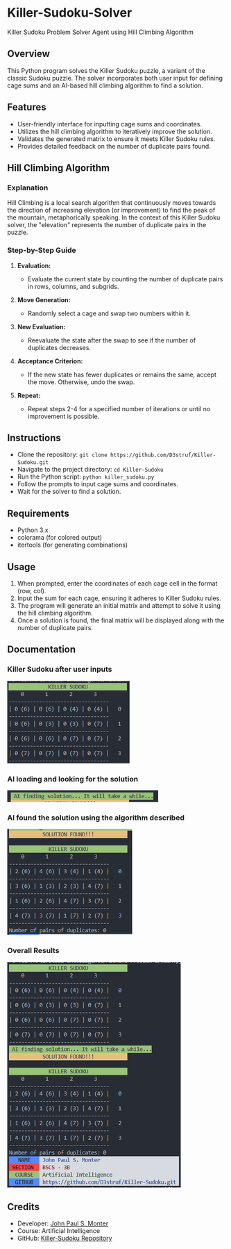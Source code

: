 # Killer-Sudoku-Solver
Killer Sudoku Problem Solver Agent using Hill Climbing Algorithm

## Overview
This Python program solves the Killer Sudoku puzzle, a variant of the classic Sudoku puzzle. The solver incorporates both user input for defining cage sums and an AI-based hill climbing algorithm to find a solution.

## Features
- User-friendly interface for inputting cage sums and coordinates.
- Utilizes the hill climbing algorithm to iteratively improve the solution.
- Validates the generated matrix to ensure it meets Killer Sudoku rules.
- Provides detailed feedback on the number of duplicate pairs found.

## Hill Climbing Algorithm

### Explanation

Hill Climbing is a local search algorithm that continuously moves towards the direction of increasing elevation (or improvement) to find the peak of the mountain, metaphorically speaking. In the context of this Killer Sudoku solver, the "elevation" represents the number of duplicate pairs in the puzzle.

### Step-by-Step Guide

1. **Evaluation:**
    - Evaluate the current state by counting the number of duplicate pairs in rows, columns, and subgrids.

2. **Move Generation:**
    - Randomly select a cage and swap two numbers within it.

3. **New Evaluation:**
    - Reevaluate the state after the swap to see if the number of duplicates decreases.

4. **Acceptance Criterion:**
    - If the new state has fewer duplicates or remains the same, accept the move. Otherwise, undo the swap.

5. **Repeat:**
    - Repeat steps 2-4 for a specified number of iterations or until no improvement is possible.


## Instructions

- Clone the repository: `git clone https://github.com/D3struf/Killer-Sudoku.git`
- Navigate to the project directory: `cd Killer-Sudoku`
- Run the Python script: `python killer_sudoku.py`
- Follow the prompts to input cage sums and coordinates.
- Wait for the solver to find a solution.

## Requirements

- Python 3.x
- colorama (for colored output)
- itertools (for generating combinations)

## Usage

1. When prompted, enter the coordinates of each cage cell in the format (row, col).
2. Input the sum for each cage, ensuring it adheres to Killer Sudoku rules.
3. The program will generate an initial matrix and attempt to solve it using the hill climbing algorithm.
4. Once a solution is found, the final matrix will be displayed along with the number of duplicate pairs.

## Documentation

### Killer Sudoku after user inputs

![After User Input the Cages](img/image.png)

### AI loading and looking for the solution

![Loading](img/image-1.png)

### AI found the solution using the algorithm described

![Found Solution!](img/image-2.png)

### Overall Results

![Overall Result](img/image-3.png)

## Credits

- Developer: [John Paul S. Monter](https://github.com/D3struf)
- Course: Artificial Intelligence
- GitHub: [Killer-Sudoku Repository](https://github.com/D3struf/Killer-Sudoku.git)